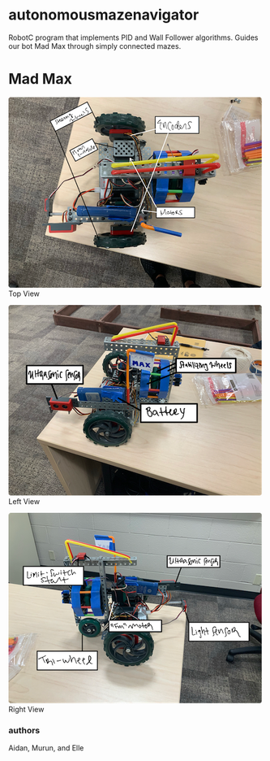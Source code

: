 # autonomousmazenavigator
RobotC program that implements PID and Wall Follower algorithms. Guides our bot Mad Max
through simply connected mazes.

# Mad Max
![Alt_text](BotImages/MadMaxTopViewSmall.PNG)\
Top View

![Alt_text](BotImages/MadMaxLeftViewSmall.PNG)
Left View

![Alt_text](BotImages/MadMaxRightViewSmall.PNG)
Right View

### authors
Aidan, Murun, and Elle
